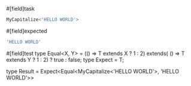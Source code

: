 #[field]task
```ts
MyCapitalize<'HELLO WORLD'>
```

#[field]expected
```ts
'HELLO WORLD'
```

#[field]test
type Equal<X, Y> = (<T>() => T extends X ? 1 : 2) extends(
    <T>() => T extends Y ? 1 : 2) ? true : false;
type Expect<T extends true> = T;

type Result = Expect<Equal<MyCapitalize<'HELLO WORLD'>, 'HELLO WORLD'>>